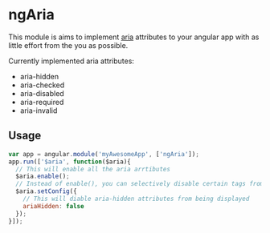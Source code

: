 ngAria
======

This module is aims to implement [aria](http://www.w3.org/WAI/PF/aria/states_and_properties) attributes to your angular app with as little effort from the you as possible. 

Currently implemented aria attributes:
+ aria-hidden
+ aria-checked
+ aria-disabled
+ aria-required
+ aria-invalid

## Usage

```js
var app = angular.module('myAwesomeApp', ['ngAria']);
app.run(['$aria', function($aria){
  // This will enable all the aria arrtibutes
  $aria.enable();
  // Instead of enable(), you can selectively disable certain tags from running
  $aria.setConfig({
    // This will diable aria-hidden attributes from being displayed
    ariaHidden: false
  });
}]);
```
